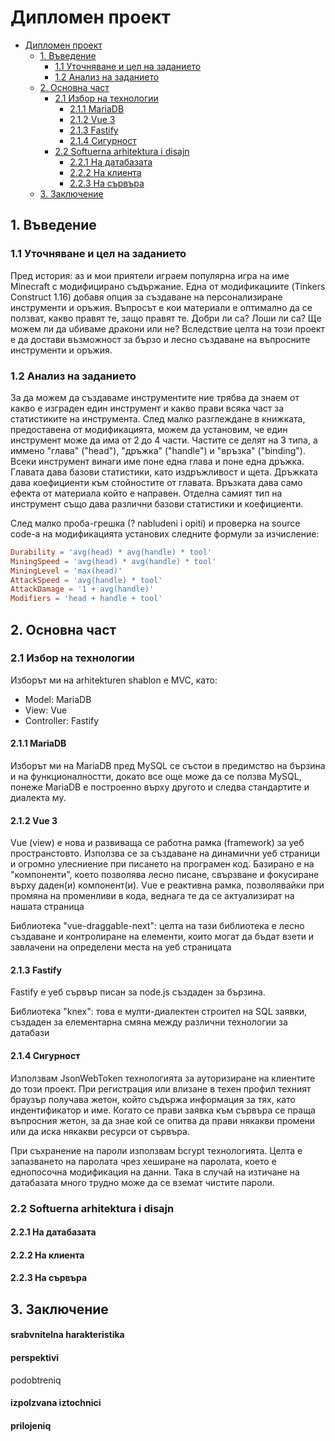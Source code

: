 # Дипломен проект

- [Дипломен проект](#дипломен-проект)
  - [1. Въведение](#1-въведение)
    - [1.1 Уточняване и цел на заданието](#11-уточняване-и-цел-на-заданието)
    - [1.2 Анализ на заданието](#12-анализ-на-заданието)
  - [2. Основна част](#2-основна-част)
    - [2.1 Избор на технологии](#21-избор-на-технологии)
      - [2.1.1 MariaDB](#211-mariadb)
      - [2.1.2 Vue 3](#212-vue-3)
      - [2.1.3 Fastify](#213-fastify)
      - [2.1.4 Сигурност](#214-сигурност)
    - [2.2 Softuerna arhitektura i disajn](#22-softuerna-arhitektura-i-disajn)
      - [2.2.1 На датабазата](#221-на-датабазата)
      - [2.2.2 На клиента](#222-на-клиента)
      - [2.2.3 На сървъра](#223-на-сървъра)
  - [3. Заключение](#3-заключение)

## 1. Въведение

### 1.1 Уточняване и цел на заданието

Пред история: аз и мои приятели играем популярна игра на име Minecraft с модифицирано съдържание. Една от модификациите (Tinkers Construct 1.16) добавя опция за създаване на персонализиране инструменти и оръжия. Въпросът е кои материали е оптимално да се ползват, какво правят те, защо правят те. Добри ли са? Лоши ли са? Ще можем ли да uбиваме дракони или не? Вследствие целта на този проект е да достави възможност за бързо и лесно създаване на въпросните инструменти и оръжия.

### 1.2 Анализ на заданието

За да можем да създаваме инструментите ние трябва да знаем от какво е изграден един инструмент и какво прави всяка част за статистиките на инструмента. След малко разглеждане в книжката, предоставена от модификацията, можем да установим, че един инструмент може да има от 2 до 4 части. Частите се делят на 3 типа, а иммено "глава" ("head"), "дръжка" ("handle") и "връзка" ("binding"). Всеки инструмент винаги име поне една глава и поне една дръжка. Главата дава базови статистики, като издръжливост и щета. Дръжката дава коефициенти към стойностите от главата. Връзката дава само ефекта от материала който е направен. Отделна самият тип на инструмент също дава различни базови статистики и коефициенти.

След малко проба-грешка (? nabludeni i opiti) и проверка на source code-а на модификацията установих следните формули за изчисление:

```toml
Durability = 'avg(head) * avg(handle) * tool'
MiningSpeed = 'avg(head) * avg(handle) * tool'
MiningLevel = 'max(head)'
AttackSpeed = 'avg(handle) * tool'
AttackDamage = '1 + avg(handle)'
Modifiers = 'head + handle + tool'
```

## 2. Основна част

### 2.1 Избор на технологии

Изборът ми на arhitekturen shablon е MVC, като:

- Model: MariaDB
- View: Vue
- Controller: Fastify

#### 2.1.1 MariaDB

Изборът ми на MariaDB пред MySQL се състои в предимство на бързина и на функционалностти, докато все още може да се ползва MySQL, понеже MariaDB е построенно върху другото и следва стандартите и диалекта му.

#### 2.1.2 Vue 3

Vue (view) е нова и развиваща се работна рамка (framework) за уеб пространстовто. Използва се за създаване на динамични уеб страници и огромно улесниение при писането на програмен код. Базирано е на "компоненти", което позволява лесно писане, свързване и фокусиране върху даден(и) компонент(и). Vue е реактивна рамка, позволявайки при промяна на променливи в кода, веднага те да се актуализират на нашата страница

Библиотека "vue-draggable-next": целта на тази библиотека е лесно създаване и контролиране на елементи, които могат да бъдат взети и завлачени на определени места на уеб страницата

#### 2.1.3 Fastify

Fastify е уеб сървър писан за node.js създаден за бързина.

Библиотека "knex": това е мулти-диалектен строител на SQL заявки, създаден за елементарна смяна между различни технологии за датабази

#### 2.1.4 Сигурност

Използвам JsonWebToken технологията за ауторизиране на клиентите до този проект. При регистрация или влизане в техен профил техният браузър получава жетон, който съдържа информация за тях, като индентификатор и име. Когато се прави заявка към сървъра се праща въпросния жетон, за да знае кой се опитва да прави някакви промени или да иска някакви ресурси от сървъра.

При съхранение на пароли използвам bcrypt технологията. Целта е запазването на паролата чрез хеширане на паролата, което е еднопосочна модификация на данни. Така в случай на изтичане на датабазата много трудно може да се вземат чистите пароли.

### 2.2 Softuerna arhitektura i disajn

#### 2.2.1 На датабазата

#### 2.2.2 На клиента

#### 2.2.3 На сървъра

## 3. Заключение

#### srabvnitelna harakteristika

#### perspektivi

podobtreniq

#### izpolzvana iztochnici

#### prilojeniq
